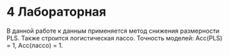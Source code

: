# 4 Лабораторная

В данной работе к данным применяется метод снижения размерности PLS. Также строится логистическая лассо. Точность моделей: Acc(PLS) = 1, Acc(лассо) = 1.
